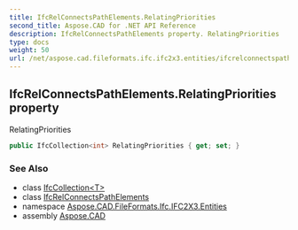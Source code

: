 ```yaml
---
title: IfcRelConnectsPathElements.RelatingPriorities
second_title: Aspose.CAD for .NET API Reference
description: IfcRelConnectsPathElements property. RelatingPriorities
type: docs
weight: 50
url: /net/aspose.cad.fileformats.ifc.ifc2x3.entities/ifcrelconnectspathelements/relatingpriorities/
---
```

## IfcRelConnectsPathElements.RelatingPriorities property

RelatingPriorities

```csharp
public IfcCollection<int> RelatingPriorities { get; set; }
```

### See Also

* class [IfcCollection&lt;T&gt;](../../../aspose.cad.fileformats.ifc/ifccollection-1/)
* class [IfcRelConnectsPathElements](../)
* namespace [Aspose.CAD.FileFormats.Ifc.IFC2X3.Entities](../../ifcrelconnectspathelements/)
* assembly [Aspose.CAD](../../../)


